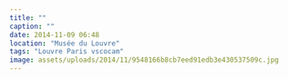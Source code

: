 ```yaml
---
title: ""
caption: ""
date: 2014-11-09 06:48
location: "Musée du Louvre"
tags: "Louvre Paris vscocam"
image: assets/uploads/2014/11/9548166b8cb7eed91edb3e430537509c.jpg
---
```

